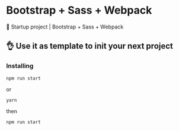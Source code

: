 # Bootstrap + Sass + Webpack
🚀 Startup project | Bootstrap + Sass + Webpack

## 👌 Use it as template to init your next project

### Installing
```
npm run start
```
or
```
yarn
```
then
```
npm run start
```
